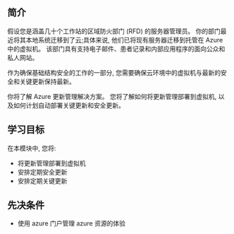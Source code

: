 ## <a name="introduction"></a>简介

假设您是涵盖几十个工作站的区域防火部门 (RFD) 的服务器管理员。 你的部门最近将其本地系统迁移到了云;具体来说, 他们已将现有服务器迁移到托管在 Azure 中的虚拟机。 该部门具有支持电子邮件、患者记录和内部应用程序的面向公众和私人网站。

作为确保基础结构安全的工作的一部分, 您需要确保云环境中的虚拟机与最新的安全和关键更新保持最新。 

你将了解 Azure 更新管理解决方案。 您将了解如何将更新管理部署到虚拟机, 以及如何计划自动部署关键更新和安全更新。

## <a name="learning-objectives"></a>学习目标

在本模块中, 您将:

- 将更新管理部署到虚拟机
- 安排定期安全更新
- 安排定期关键更新

## <a name="prerequisites"></a>先决条件

- 使用 azure 门户管理 azure 资源的体验

